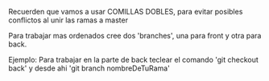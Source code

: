 Recuerden que vamos a usar COMILLAS DOBLES, para evitar 
posibles conflictos al unir las ramas a master

Para trabajar mas ordenados cree dos 'branches', una para front y otra para back.

Ejemplo: Para trabajar en la parte de back teclear el comando 'git checkout back' y desde ahi 'git branch nombreDeTuRama'

